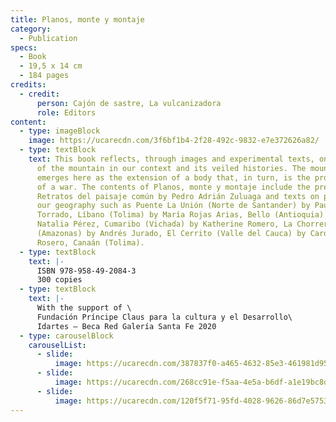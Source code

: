 ```yaml
---
title: Planos, monte y montaje
category:
  - Publication
specs:
  - Book
  - 19,5 x 14 cm
  - 184 pages
credits:
  - credit:
      person: Cajón de sastre, La vulcanizadora
      role: Editors
content:
  - type: imageBlock
    image: https://ucarecdn.com/3f6bf1b4-2f28-492c-9832-e7e372626a82/
  - type: textBlock
    text: This book reflects, through images and experimental texts, on the meaning
      of the mountain in our context and its veiled histories. The mountain
      emerges here as the extension of a body that, in turn, is the prolongation
      of a war. The contents of Planos, monte y montaje include the presentation
      Retratos del paisaje común by Pedro Adrián Zuluaga and texts on places in
      our geography such as Puente La Unión (Norte de Santander) by Paula
      Torrado, Líbano (Tolima) by María Rojas Arias, Bello (Antioquia) by
      Natalia Pérez, Cumaribo (Vichada) by Katherine Romero, La Chorrera
      (Amazonas) by Andrés Jurado, El Cerrito (Valle del Cauca) by Carolina
      Rosero, Canaán (Tolima).
  - type: textBlock
    text: |-
      ISBN 978-958-49-2084-3
      300 copies
  - type: textBlock
    text: |-
      With the support of \
      Fundación Príncipe Claus para la cultura y el Desarrollo\
      Idartes – Beca Red Galería Santa Fe 2020
  - type: carouselBlock
    carouselList:
      - slide:
          image: https://ucarecdn.com/387837f0-a465-4632-85e3-461981d95697/
      - slide:
          image: https://ucarecdn.com/268cc91e-f5aa-4e5a-b6df-a1e19bc8d5de/
      - slide:
          image: https://ucarecdn.com/120f5f71-95fd-4028-9626-86d7e575344a/
---
```

